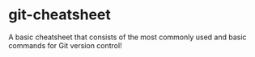 # git-cheatsheet
A basic cheatsheet that consists of the most commonly used and basic commands for Git version control!
